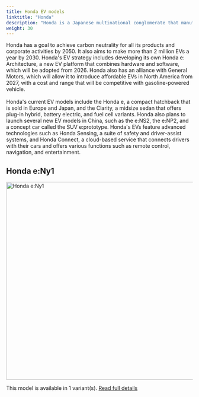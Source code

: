 ```yaml
---
title: Honda EV models
linktitle: "Honda"
description: "Honda is a Japanese multinational conglomerate that manufactures automobiles, motorcycles, and power equipment. It is the world's largest motorcycle manufacturer and one of the largest automobile manufacturers. Honda also has a luxury brand called Acura, which it launched in 1986 as the first Japanese luxury brand."
weight: 30
---
```

Honda has a goal to achieve carbon neutrality for all its products and corporate activities by 2050. It also aims to make more than 2 million EVs a year by 2030. Honda's EV strategy includes developing its own Honda e: Architecture, a new EV platform that combines hardware and software, which will be adopted from 2026. Honda also has an alliance with General Motors, which will allow it to introduce affordable EVs in North America from 2027, with a cost and range that will be competitive with gasoline-powered vehicle.<br /><br />Honda's current EV models include the Honda e, a compact hatchback that is sold in Europe and Japan, and the Clarity, a midsize sedan that offers plug-in hybrid, battery electric, and fuel cell variants. Honda also plans to launch several new EV models in China, such as the e:NS2, the e:NP2, and a concept car called the SUV e:prototype. Honda's EVs feature advanced technologies such as Honda Sensing, a suite of safety and driver-assist systems, and Honda Connect, a cloud-based service that connects drivers with their cars and offers various functions such as remote control, navigation, and entertainment.


## Honda e:Ny1

<a href="e_ny1"><img src="https://media.evkx.net/multimedia/models/honda/e_ny1/e_ny1/main_1_st.jpg" width="800" height="533" alt="Honda e:Ny1" ></a>

This model is available in 1 variant(s). 
[Read full details](e_ny1/)
